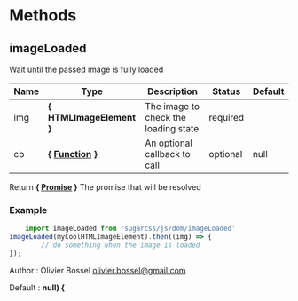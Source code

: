 # Methods


## imageLoaded

Wait until the passed image is fully loaded



Name  |  Type  |  Description  |  Status  |  Default
------------  |  ------------  |  ------------  |  ------------  |  ------------
img  |  **{ HTMLImageElement }**  |  The image to check the loading state  |  required  |
cb  |  **{ [Function](https://developer.mozilla.org/fr/docs/Web/JavaScript/Reference/Objets_globaux/Function) }**  |  An optional callback to call  |  optional  |  null

Return **{ [Promise](https://developer.mozilla.org/fr/docs/Web/JavaScript/Reference/Objets_globaux/Promise) }** The promise that will be resolved

### Example
```js
	import imageLoaded from 'sugarcss/js/dom/imageLoaded'
imageLoaded(myCoolHTMLImageElement).then((img) => {
		// do something when the image is loaded
});
```
Author : Olivier Bossel <olivier.bossel@gmail.com>

Default : **null) {**